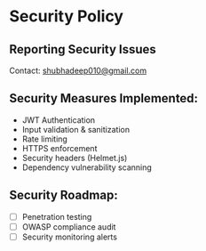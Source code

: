 # Security Policy

## Reporting Security Issues
Contact: shubhadeep010@gmail.com

## Security Measures Implemented:
- JWT Authentication
- Input validation & sanitization
- Rate limiting
- HTTPS enforcement
- Security headers (Helmet.js)
- Dependency vulnerability scanning

## Security Roadmap:
- [ ] Penetration testing
- [ ] OWASP compliance audit
- [ ] Security monitoring alerts
